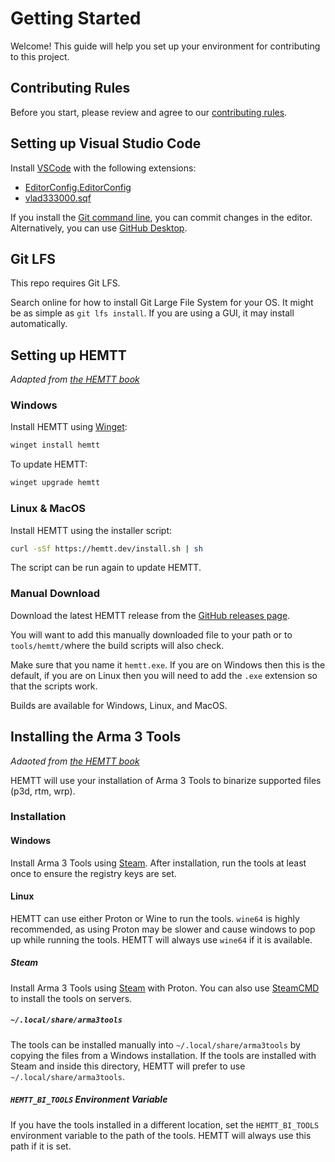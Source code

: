 # Getting Started

Welcome! This guide will help you set up your environment for contributing to this project.

## Contributing Rules
Before you start, please review and agree to our [contributing rules](../../.github/CONTRIBUTING.md).

## Setting up Visual Studio Code
Install [VSCode](https://code.visualstudio.com/) with the following extensions:
- [EditorConfig.EditorConfig](https://marketplace.visualstudio.com/items?itemName=EditorConfig.EditorConfig)
- [vlad333000.sqf](https://marketplace.visualstudio.com/items?itemName=vlad333000.sqf)

If you install the [Git command line](https://git-scm.com/downloads), you can commit changes in the editor. Alternatively, you can use [GitHub Desktop](https://github.com/apps/desktop).

## Git LFS
This repo requires Git LFS.

Search online for how to install Git Large File System for your OS. It might be as simple as `git lfs install`. If you are using a GUI, it may install automatically.

## Setting up HEMTT
_Adapted from [the HEMTT book](https://hemtt.dev/installation/index.html)_

### Windows

Install HEMTT using [Winget](https://github.com/microsoft/winget-cli):

```powershell
winget install hemtt
```

To update HEMTT:

```powershell
winget upgrade hemtt
```

### Linux & MacOS

Install HEMTT using the installer script:

```bash
curl -sSf https://hemtt.dev/install.sh | sh
```

The script can be run again to update HEMTT.

### Manual Download

Download the latest HEMTT release from the [GitHub releases page](https://github.com/brettmayson/HEMTT/releases).

You will want to add this manually downloaded file to your path or to `tools/hemtt/`where the build scripts will also check.

Make sure that you name it `hemtt.exe`. If you are on Windows then this is the default, if you are on Linux then you will need to add the `.exe` extension so that the scripts work.

Builds are available for Windows, Linux, and MacOS.

## Installing the Arma 3 Tools
_Adaoted from [the HEMTT book](https://hemtt.dev/installation/arma3tools.html)_

HEMTT will use your installation of Arma 3 Tools to binarize supported files (p3d, rtm, wrp).

### Installation

#### Windows

Install Arma 3 Tools using [Steam](https://store.steampowered.com/app/233800/Arma_3_Tools/). After installation, run the tools at least once to ensure the registry keys are set.

#### Linux

HEMTT can use either Proton or Wine to run the tools. `wine64` is highly recommended, as using Proton may be slower and cause windows to pop up while running the tools. HEMTT will always use `wine64` if it is available.

##### Steam

Install Arma 3 Tools using [Steam](https://store.steampowered.com/app/233800/Arma_3_Tools/) with Proton. You can also use [SteamCMD](https://developer.valvesoftware.com/wiki/SteamCMD) to install the tools on servers.

##### `~/.local/share/arma3tools`

The tools can be installed manually into `~/.local/share/arma3tools` by copying the files from a Windows installation. If the tools are installed with Steam and inside this directory, HEMTT will prefer to use `~/.local/share/arma3tools`.

##### `HEMTT_BI_TOOLS` Environment Variable

If you have the tools installed in a different location, set the `HEMTT_BI_TOOLS` environment variable to the path of the tools. HEMTT will always use this path if it is set.

